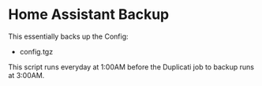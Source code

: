 # Home Assistant Backup

This essentially backs up the Config:

- config.tgz

This script runs everyday at 1:00AM before the Duplicati job to backup runs at 3:00AM.
